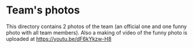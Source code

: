 Team's photos
====

This directory contains 2 photos of the team (an official one and one funny photo with all team members). Also a making of video of the funny photo is uploaded at https://youtu.be/dF6kYkzw-H8
